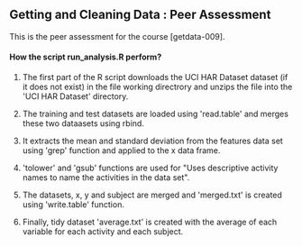 ## Getting and Cleaning Data : Peer Assessment

This is the peer assessment for the course [getdata-009].

#### How the script run_analysis.R perform?

1. The first part of the R script downloads the UCI HAR Dataset dataset (if it does not exist) in the file working directrory and unzips the file into the 'UCI HAR Dataset' directory.

2. The training and test datasets are loaded using 'read.table' and merges these two dataasets using rbind.

3. It extracts the mean and standard deviation from the features data set using 'grep' function and applied to the x data frame.

4. 'tolower' and 'gsub' functions are used for "Uses descriptive activity names to name the activities in the data set".

5. The datasets, x, y and subject are merged and 'merged.txt' is created using 'write.table' function.

6. Finally, tidy dataset 'average.txt' is created with the average of each variable for each activity and each subject.
